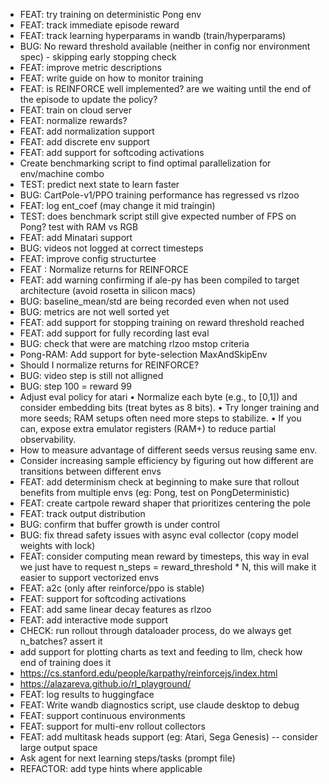 - FEAT: try training on deterministic Pong env
- FEAT: track immediate episode reward
- FEAT: track learning hyperparams in wandb (train/hyperparams)
- BUG: No reward threshold available (neither in config nor environment spec) - skipping early stopping check
- FEAT: improve metric descriptions
- FEAT: write guide on how to monitor training
- FEAT: is REINFORCE well implemented? are we waiting until the end of the episode to update the policy?
- FEAT: train on cloud server
- FEAT: normalize rewards?
- FEAT: add normalization support
- FEAT: add discrete env support
- FEAT: add support for softcoding activations
- Create benchmarking script to find optimal parallelization for env/machine combo
- TEST: predict next state to learn faster
- BUG: CartPole-v1/PPO training performance has regressed vs rlzoo
- FEAT: log ent_coef (may change it mid traingin)
- TEST: does benchmark script still give expected number of FPS on Pong? test with RAM vs RGB
- FEAT: add Minatari support
- BUG: videos not logged at correct timesteps
- FEAT: improve config structurtee
- FEAT : Normalize returns for REINFORCE
- FEAT: add warning confirming if ale-py has been compiled to target architecture (avoid rosetta in silicon macs)
- BUG: baseline_mean/std are being recorded even when not used
- BUG: metrics are not well sorted yet
- FEAT: add support for stopping training on reward threshold reached
- FEAT: add support for fully recording last eval
- BUG: check that were are matching rlzoo mstop criteria
- Pong-RAM: Add support for byte-selection
MaxAndSkipEnv
- Should I normalize returns for REINFORCE?
- BUG: video step is still not alligned
- BUG: step 100 = reward 99
- Adjust eval policy for atari
	•	Normalize each byte (e.g., to [0,1]) and consider embedding bits (treat bytes as 8 bits).
	•	Try longer training and more seeds; RAM setups often need more steps to stabilize.
	•	If you can, expose extra emulator registers (RAM+) to reduce partial observability.
- How to measure advantage of different seeds versus reusing same env.
- Consider increasing sample efficiency by figuring out how different are transitions between different envs
- FEAT: add determinism check at beginning to make sure that rollout benefits from multiple envs (eg: Pong, test on PongDeterministic)
- FEAT: create cartpole reward shaper that prioritizes centering the pole
- FEAT: track output distribution
- BUG: confirm that buffer growth is under control
- BUG: fix thread safety issues with async eval collector (copy model weights with lock)
- FEAT: consider computing mean reward by timesteps, this way in eval we just have to request n_steps = reward_threshold * N, this will make it easier to support vectorized envs
- FEAT: a2c (only after reinforce/ppo is stable)
- FEAT: support for softcoding activations
- FEAT: add same linear decay features as rlzoo
- FEAT: add interactive mode support
- CHECK: run rollout through dataloader process, do we always get n_batches? assert it 
- add support for plotting charts as text and feeding to llm, check how end of training does it
- https://cs.stanford.edu/people/karpathy/reinforcejs/index.html
- https://alazareva.github.io/rl_playground/
- FEAT: log results to huggingface
- FEAT: Write wandb diagnostics script, use claude desktop to debug
- FEAT: support continuous environments
- FEAT: support for multi-env rollout collectors
- FEAT: add multitask heads support (eg: Atari, Sega Genesis) -- consider large output space
- Ask agent for next learning steps/tasks (prompt file)
- REFACTOR: add type hints where applicable
